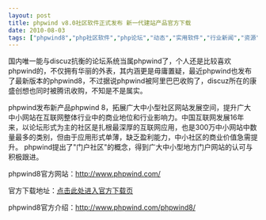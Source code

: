 ```yaml
---
layout: post
title: phpwind v8.0社区软件正式发布 新一代建站产品官方下载		
date: 2010-08-03
tags: ["phpwind8","php社区软件","php论坛","动态","实用软件","行业新闻","资源"]
---
```


国内唯一能与discuz抗衡的论坛系统当属phpwind了，个人还是比较喜欢phpwind的，不仅拥有华丽的外表，其内涵更是毋庸置疑，最近phpwind也发布了最新版本的phpwind8，不过据说phpwind被阿里巴巴收购了，discuz所在的康盛创想也同时被腾讯收购，不知是不是属实。

phpwind发布新产品phpwind 8，拓展广大中小型社区网站发展空间，提升广大中小网站在互联网整体行业中的商业地位和行业影响力。中国互联网发展16年来，以论坛形式为主的社区是扎根最深厚的互联网应用，也是300万中小网站中数量最多的类别，但由于应用形式单薄，缺乏盈利能力，中小社区的商业价值急需提升。 phpwind提出了"门户社区"的概念，得到广大中小型地方门户网站的认可与积极跟进。

phpwind8官方网站：http://www.phpwind.com/

官方下载地址：<a href="http://www.phpwind.com/index.php?m=download" target="_blank">点击此处进入官方下载页</a>

phpwind8官方介绍：http://www.phpwind.com/phpwind8/		